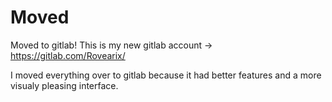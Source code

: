 # Moved
Moved to gitlab!
This is my new gitlab account -> https://gitlab.com/Rovearix/

I moved everything over to gitlab because it had better features and a more visualy pleasing interface.
